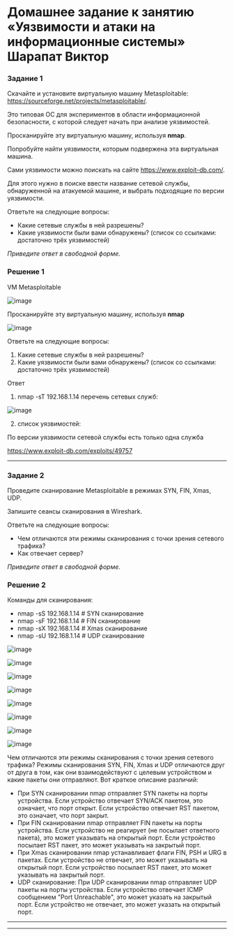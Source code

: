 # Домашнее задание к занятию «Уязвимости и атаки на информационные системы» Шарапат Виктор

### Задание 1

Скачайте и установите виртуальную машину Metasploitable: https://sourceforge.net/projects/metasploitable/.

Это типовая ОС для экспериментов в области информационной безопасности, с которой следует начать при анализе уязвимостей.

Просканируйте эту виртуальную машину, используя **nmap**.

Попробуйте найти уязвимости, которым подвержена эта виртуальная машина.

Сами уязвимости можно поискать на сайте https://www.exploit-db.com/.

Для этого нужно в поиске ввести название сетевой службы, обнаруженной на атакуемой машине, и выбрать подходящие по версии уязвимости.

Ответьте на следующие вопросы:

- Какие сетевые службы в ней разрешены?
- Какие уязвимости были вами обнаружены? (список со ссылками: достаточно трёх уязвимостей)
  
*Приведите ответ в свободной форме.*  


### Решение 1
VM Metasploitable

![image](https://github.com/sharvik22/13-01.md/assets/136818757/62c1fabd-b79b-4551-b3b9-e2ea9b375e0e)

Просканируйте эту виртуальную машину, используя **nmap**

![image](https://github.com/sharvik22/13-01.md/assets/136818757/984d4ed6-968c-49d3-a647-028753997c2e)

Ответьте на следующие вопросы:
1) Какие сетевые службы в ней разрешены?
2) Какие уязвимости были вами обнаружены? (список со ссылками: достаточно трёх уязвимостей)
   
Ответ

1) nmap -sT 192.168.1.14
перечень сетевых служб:

![image](https://github.com/sharvik22/13-01.md/assets/136818757/13c9b08a-fb65-45aa-9444-4998d28ef8c5)

2) список уязвимостей:

По версии уязвимости сетевой службы есть только одна служба

https://www.exploit-db.com/exploits/49757

  

---


### Задание 2

Проведите сканирование Metasploitable в режимах SYN, FIN, Xmas, UDP.

Запишите сеансы сканирования в Wireshark.

Ответьте на следующие вопросы:

- Чем отличаются эти режимы сканирования с точки зрения сетевого трафика?
- Как отвечает сервер?

*Приведите ответ в свободной форме.*

### Решение 2

Команды для сканирования:

* nmap -sS 192.168.1.14  # SYN сканирование
* nmap -sF 192.168.1.14  # FIN сканирование
* nmap -sX 192.168.1.14  # Xmas сканирование
* nmap -sU 192.168.1.14  # UDP сканирование


![image](https://github.com/sharvik22/13-01.md/assets/136818757/c4dca5bb-9c53-4f13-a0e2-5e63a1942f07)

![image](https://github.com/sharvik22/13-01.md/assets/136818757/b06272ad-8695-4bde-a9c9-19f170f71c60)

![image](https://github.com/sharvik22/13-01.md/assets/136818757/e7429974-8d15-4e83-a568-7ae32a554c37)

![image](https://github.com/sharvik22/13-01.md/assets/136818757/31cd49a4-b965-4632-8c26-51e843e140ac)

![image](https://github.com/sharvik22/13-01.md/assets/136818757/b36351be-02e6-41fc-afad-434703ebb006)

![image](https://github.com/sharvik22/13-01.md/assets/136818757/4eddca51-d33e-46d1-9f36-b3e56b8769ad)

![image](https://github.com/sharvik22/13-01.md/assets/136818757/0ab47c8f-eeec-4a11-9909-c2005b49d6e5)

![image](https://github.com/sharvik22/13-01.md/assets/136818757/e733474f-81b5-4f7a-bede-c6d1ad81d18a)

Чем отличаются эти режимы сканирования с точки зрения сетевого трафика?
Режимы сканирования SYN, FIN, Xmas и UDP отличаются друг от друга в том, как они взаимодействуют с целевым устройством и какие пакеты они отправляют. 
Вот краткое описание различий:
- При SYN сканировании nmap отправляет SYN пакеты на порты устройства. Если устройство отвечает SYN/ACK пакетом, это означает, что порт открыт. Если устройство отвечает RST пакетом, это означает, что порт закрыт.
- При FIN сканировании nmap отправляет FIN пакеты на порты устройства. Если устройство не реагирует (не посылает ответного пакета), это может указывать на открытый порт. Если устройство посылает RST пакет, это может указывать на закрытый порт.
- При Xmas сканировании nmap устанавливает флаги FIN, PSH и URG в пакетах. Если устройство не отвечает, это может указывать на открытый порт. Если устройство посылает RST пакет, это может указывать на закрытый порт.
- UDP сканирование: При UDP сканировании nmap отправляет UDP пакеты на порты устройства. Если устройство отвечает ICMP сообщением "Port Unreachable", это может указать на закрытый порт. Если устройство не отвечает, это может указать на открытый порт.

---
---
